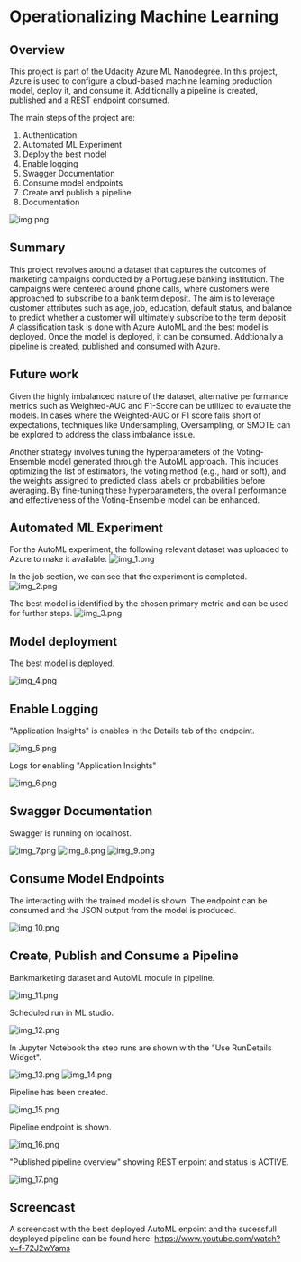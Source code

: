 # Operationalizing Machine Learning

## Overview
This project is part of the Udacity Azure ML Nanodegree.
In this project, Azure is used to configure a cloud-based machine learning production model, deploy it, and consume it. 
Additionally a pipeline is created, published and a REST endpoint consumed.

The main steps of the project are:
1. Authentication
2. Automated ML Experiment
3. Deploy the best model
4. Enable logging
5. Swagger Documentation
6. Consume model endpoints
7. Create and publish a pipeline
8. Documentation

![img.png](sample_screenshots/img.png)


## Summary
This project revolves around a dataset that captures the outcomes of marketing campaigns conducted by a Portuguese banking institution. 
The campaigns were centered around phone calls, where customers were approached to subscribe to a bank term deposit. 
The aim is to leverage customer attributes such as age, job, education, default status, and balance to predict whether 
a customer will ultimately subscribe to the term deposit. A classification task is done with Azure AutoML and the best model
is deployed. Once the model is deployed, it can be consumed. Addtionally a pipeline is created, published and consumed
with Azure.


## Future work
Given the highly imbalanced nature of the dataset, alternative performance metrics such as Weighted-AUC and F1-Score can 
be utilized to evaluate the models. In cases where the Weighted-AUC or F1 score falls short of expectations, 
techniques like Undersampling, Oversampling, or SMOTE can be explored to address the class imbalance issue.

Another strategy involves tuning the hyperparameters of the Voting-Ensemble model generated through the AutoML approach. 
This includes optimizing the list of estimators, the voting method (e.g., hard or soft), and the weights assigned to 
predicted class labels or probabilities before averaging. By fine-tuning these hyperparameters, the overall performance 
and effectiveness of the Voting-Ensemble model can be enhanced.

## Automated ML Experiment
For the AutoML experiment, the following relevant dataset was uploaded to Azure to make it available. 
![img_1.png](sample_screenshots/img_1.png)

In the job section, we can see that the experiment is completed.
![img_2.png](sample_screenshots/img_2.png)

The best model is identified by the chosen primary metric and can be used for further steps.
![img_3.png](sample_screenshots/img_3.png)

## Model deployment
The best model is deployed.

![img_4.png](sample_screenshots/img_4.png)

## Enable Logging
"Application Insights" is enables in the Details tab of the endpoint.

![img_5.png](sample_screenshots/img_5.png)

Logs for enabling "Application Insights"

![img_6.png](sample_screenshots/img_6.png)

## Swagger Documentation
Swagger is running on localhost.

![img_7.png](sample_screenshots/img_7.png)
![img_8.png](sample_screenshots/img_8.png)
![img_9.png](sample_screenshots/img_9.png)

## Consume Model Endpoints
The interacting with the trained model is shown. The endpoint can be consumed and the JSON output from the model is
produced.

![img_10.png](sample_screenshots/img_10.png)

## Create, Publish and Consume a Pipeline
Bankmarketing dataset and AutoML module in pipeline.

![img_11.png](sample_screenshots/img_11.png)

Scheduled run in ML studio.

![img_12.png](sample_screenshots/img_12.png)

In Jupyter Notebook the step runs are shown with the "Use RunDetails Widget".

![img_13.png](sample_screenshots/img_13.png)
![img_14.png](sample_screenshots/img_14.png)

Pipeline has been created.

![img_15.png](sample_screenshots/img_15.png)

Pipeline endpoint is shown.

![img_16.png](sample_screenshots/img_16.png)

"Published pipeline overview" showing REST enpoint and status is ACTIVE.

![img_17.png](sample_screenshots/img_17.png)


## Screencast
A screencast with the best deployed AutoML enpoint and the sucessfull deyployed pipeline can be found here:
https://www.youtube.com/watch?v=f-72J2wYams


